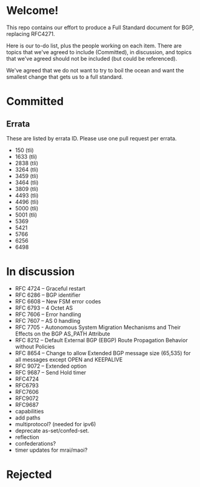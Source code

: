 # Welcome!

This repo contains our effort to produce a Full Standard document for BGP, replacing RFC4271.

Here is our to-do list, plus the people working on each item. 
There are topics that we've agreed to include (Committed), in discussion, 
and topics that we've agreed should not be included (but could be referenced).

We've agreed that we do not want to try to boil the ocean and want the smallest change that gets us to a full standard.

# Committed
## Errata
These are listed by errata ID.  Please use one pull request per errata.
- 150 (tli)
- 1633 (tli)
- 2838 (tli)
- 3264 (tli)
- 3459 (tli)
- 3464 (tli)
- 3809 (tli)
- 4493 (tli)
- 4496 (tli)
- 5000 (tli)
- 5001 (tli)
- 5369
- 5421
- 5766
- 6256
- 6498


# In discussion
- RFC 4724 – Graceful restart
- RFC 6286 – BGP identifier
- RFC 6608 – New FSM error codes
- RFC 6793 – 4 Octet AS
- RFC 7606 – Error handling
- RFC 7607 – AS 0 handling
- RFC 7705 - Autonomous System Migration Mechanisms and Their Effects on the BGP AS_PATH Attribute
- RFC 8212 – Default External BGP (EBGP) Route Propagation Behavior without Policies
- RFC 8654 – Change to allow Extended BGP message size (65,535) for all messages except OPEN and KEEPALIVE
- RFC 9072 – Extended option
- RFC 9687 – Send Hold timer
- RFC4724
- RFC6793
- RFC7606
- RFC9072
- RFC9687
- capabilities
- add paths
- multiprotocol? (needed for ipv6)
- deprecate as-set/confed-set.
- reflection
- confederations? 
- timer updates for mrai/maoi?

# Rejected
